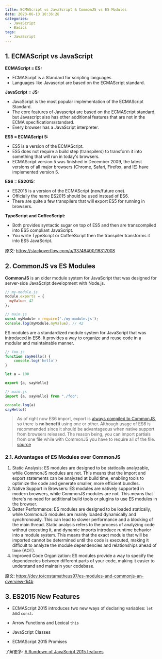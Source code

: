 ```yaml
---
title: ECMAScript vs JavaScript & CommonJS vs ES Modules
date: 2023-06-13 10:36:28
categories:
  - JavaScript
  - Basics
tags:
  - JavaScript
---
```


## 1. ECMAScript vs JavaScript

**ECMAScript = ES:**

- ECMAScript is a Standard for scripting languages.
- Languages like Javascript are based on the ECMAScript standard.

**JavaScript = JS:**

- JavaScript is the most popular implementation of the ECMAScript Standard.
- The core features of Javascript are based on the ECMAScript standard, but Javascript also has other additional features that are not in the ECMA specifications/standard.
- Every browser has a JavaScript interpreter.

**ES5 = ECMAScript 5:**

- ES5 is a version of the ECMAScript. 
- ES5 does not require a build step (transpilers) to transform it into something that will run in today's browsers.
- ECMAScript version 5 was finished in December 2009, the latest versions of all major browsers (Chrome, Safari, Firefox, and IE) have implemented version 5.

**ES6 = ES2015:**

- ES2015 is a version of the ECMAScript (new/future one).
- Officially the name ES2015 should be used instead of ES6.
- There are quite a few transpilers that will export ES5 for running in browsers.

**TypeScript and CoffeeScript:**

- Both provides syntactic sugar on top of ES5 and then are transcompiled into ES5 compliant JavaScript. 
- You write TypeScript or CoffeeScript then the transpiler transforms it into ES5 JavaScript.

原文: https://stackoverflow.com/a/33748400/16317008

## 2. CommonJS vs ES Modules

**CommonJS** is an older module system for JavaScript that was designed for server-side JavaScript development with Node.js. 

```javascript
// my-module.js
module.exports = {
  myValue: 42
};

// main.js
const myModule = require('./my-module.js');
console.log(myModule.myValue); // 42
```

ES modules are a standardized module system for JavaScript that was introduced in ES6. It provides a way to organize and reuse code in a modular and maintainable manner. 

```javascript
// foo.js
function sayHello() {
    console.log('hello')
}

let a = 100

export {a, sayHello}

// main.js
import {a, sayHello} from "./foo";

console.log(a)
sayHello()
```

> As of right now ES6 import, export is [always compiled to CommonJS](https://babeljs.io/en/repl#?browsers=&build=&builtIns=false&spec=false&loose=false&code_lz=JYWwDg9gTgLgBAbzgCwKYBt0QIxwL5wBmUEIcA5AHQD0amE5AUIwMYQB2AzhOqpVgHMAFHSzYhASglwgA&debug=false&forceAllTransforms=false&shippedProposals=false&circleciRepo=&evaluate=false&fileSize=false&timeTravel=false&sourceType=module&lineWrap=true&presets=es2015%2Creact%2Cstage-2&prettier=false&targets=&version=7.8.4&externalPlugins=), so there is **no benefit** using one or other. Although usage of ES6 is recommended since it should be advantageous when native support from browsers released. The reason being, you can import partials from one file while with CommonJS you have to require all of the file. [source](https://stackoverflow.com/a/60331886/16317008)

### 2.1. Advantages of ES Modules over CommonJS

1. Static Analysis: ES modules are designed to be statically analyzable, while CommonJS modules are not. This means that the import and export statements can be analyzed at build time, enabling tools to optimize the code and generate smaller, more efficient bundles.
2. Native Support in Browsers: ES modules are natively supported in modern browsers, while CommonJS modules are not. This means that there's no need for additional build tools or plugins to use ES modules in the browser.
3. Better Performance: ES modules are designed to be loaded statically, while CommonJS modules are mainly loaded dynamically and synchronously. This can lead to slower performance and a blocking of the main thread. Static analysis refers to the process of analyzing code without executing it, and dynamic imports introduce runtime behavior into a module system. This means that the exact module that will be imported cannot be determined until the code is executed, making it difficult to analyze the module dependencies and relationships ahead of time (AOT).
4. Improved Code Organization: ES modules provide a way to specify the dependencies between different parts of your code, making it easier to understand and maintain your codebase.

原文: https://dev.to/costamatheus97/es-modules-and-commonjs-an-overview-1i4b

## 3. ES2015 New Features

- ECMAScript 2015 introduces two new ways of declaring variables: `let` and `const`. 

- Arrow Functions and Lexical `this`
- JavaScript Classes
- ECMAScript 2015 Promises

了解更多: [A Rundown of JavaScript 2015 features](https://auth0.com/blog/a-rundown-of-es6-features/)
